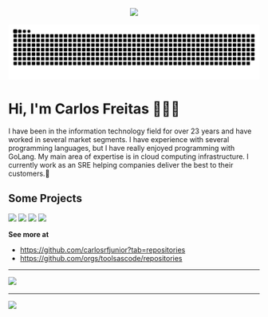 <p align="center"><a href="https://github.com/toolsascode"><image src="https://raw.githubusercontent.com/toolsascode/protomagic/main/assets/protomagic.png" style="width: 100px;"></a></p>

<picture>
  <source
    media="(prefers-color-scheme: dark)"
    srcset="https://raw.githubusercontent.com/platane/snk/output/github-contribution-grid-snake-dark.svg"
  />
  <source
    media="(prefers-color-scheme: light)"
    srcset="https://raw.githubusercontent.com/platane/snk/output/github-contribution-grid-snake.svg"
  />
  <img
    alt="github contribution grid snake animation"
    src="https://raw.githubusercontent.com/platane/snk/output/github-contribution-grid-snake.svg"
  />
</picture>

# Hi, I'm Carlos Freitas :rocket::rocket::rocket:

I have been in the information technology field for over 23 years and have worked in several market segments. I have experience with several programming languages, but I have really enjoyed programming with GoLang. My main area of ​​expertise is in cloud computing infrastructure. I currently work as an SRE helping companies deliver the best to their customers.:rocket:


## Some Projects

<picture>
  <source
    srcset="https://github-readme-stats.vercel.app/api/pin/?username=toolsascode&repo=gomodeler&show_icons=true&theme=transparent"
    media="(prefers-color-scheme: dark)"
  />
  <source
    srcset="https://github-readme-stats.vercel.app/api/pin/?username=toolsascode&repo=gomodeler&show_icons=true"
    media="(prefers-color-scheme: light), (prefers-color-scheme: no-preference)"
  />
  <img src="https://github-readme-stats.vercel.app/api/pin/?username=toolsascode&repo=gomodeler&show_icons=true" />
</picture>

<picture>
  <source
    srcset="https://github-readme-stats.vercel.app/api/pin/?username=toolsascode&repo=helm-s3-publisher&show_icons=true&theme=transparent"
    media="(prefers-color-scheme: dark)"
  />
  <source
    srcset="https://github-readme-stats.vercel.app/api/pin/?username=toolsascode&repo=helm-s3-publisher&show_icons=true"
    media="(prefers-color-scheme: light), (prefers-color-scheme: no-preference)"
  />
  <img src="https://github-readme-stats.vercel.app/api/pin/?username=toolsascode&repo=helm-s3-publisher&show_icons=true" />
</picture>

<picture>
  <source
    srcset="https://github-readme-stats.vercel.app/api/pin/?username=toolsascode&repo=helm-s3-publisher-action&show_icons=true&theme=transparent"
    media="(prefers-color-scheme: dark)"
  />
  <source
    srcset="https://github-readme-stats.vercel.app/api/pin/?username=toolsascode&repo=helm-s3-publisher-action&show_icons=true"
    media="(prefers-color-scheme: light), (prefers-color-scheme: no-preference)"
  />
  <img src="https://github-readme-stats.vercel.app/api/pin/?username=toolsascode&repo=helm-s3-publisher-action&show_icons=true" />
</picture>

<picture>
  <source
    srcset="https://github-readme-stats.vercel.app/api/pin/?username=toolsascode&repo=gomodeler-action&show_icons=true&theme=transparent"
    media="(prefers-color-scheme: dark)"
  />
  <source
    srcset="https://github-readme-stats.vercel.app/api/pin/?username=toolsascode&repo=gomodeler-action&show_icons=true"
    media="(prefers-color-scheme: light), (prefers-color-scheme: no-preference)"
  />
  <img src="https://github-readme-stats.vercel.app/api/pin/?username=toolsascode&repo=gomodeler-action&show_icons=true" />
</picture>


**See more at**
- https://github.com/carlosrfjunior?tab=repositories
- https://github.com/orgs/toolsascode/repositories

------

<picture>
  <source
    srcset="https://github-readme-stats.vercel.app/api/top-langs/?username=carlosrfjunior&show_icons=true&theme=transparent&layout=compact"
    media="(prefers-color-scheme: dark)"
  />
  <source
    srcset="https://github-readme-stats.vercel.app/api/top-langs/?username=carlosrfjunior&show_icons=true&layout=compact"
    media="(prefers-color-scheme: light), (prefers-color-scheme: no-preference)"
  />
  <img src="https://github-readme-stats.vercel.app/api/top-langs/?username=carlosrfjunior&show_icons=true&layout=compact" />
</picture>

-------

<picture>
  <source
    srcset="https://github-readme-stats.vercel.app/api?username=carlosrfjunior&show_icons=true&theme=transparent&rank_icon=github"
    media="(prefers-color-scheme: dark)"
  />
  <source
    srcset="https://github-readme-stats.vercel.app/api?username=carlosrfjunior&show_icons=true&rank_icon=github"
    media="(prefers-color-scheme: light), (prefers-color-scheme: no-preference)"
  />
  <img src="https://github-readme-stats.vercel.app/api?username=carlosrfjunior&show_icons=true&rank_icon=github" />
</picture>
